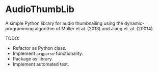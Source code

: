 # AudioThumbLib

A simple Python library for audio thumbnailing using the dynamic-programming algorithm of Müller et al. (2013) and Jiang et. al. (20014).

TODO:

* Refactor as Python class.
* Implement `argparse` functionality.
* Package as library.
* Implement automated test.


